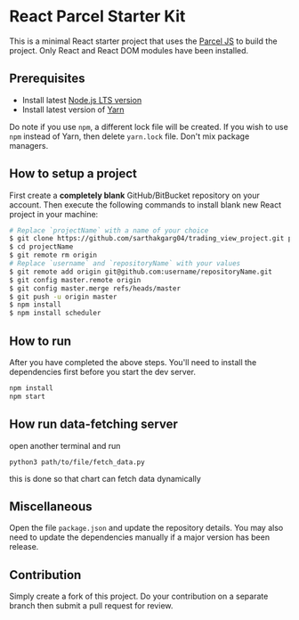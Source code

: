 # React Parcel Starter Kit

This is a minimal React starter project that uses the [Parcel JS](https://www.parceljs.org) to build the project. Only React and React DOM modules have been installed.

## Prerequisites

- Install latest [Node.js LTS version](https://nodejs.org/en/download/)
- Install latest version of [Yarn](https://classic.yarnpkg.com/en/)

Do note if you use `npm`, a different lock file will be created. If you wish to use `npm` instead of Yarn, then delete `yarn.lock` file. Don't mix package managers.

## How to setup a project

First create a **completely blank** GitHub/BitBucket repository on your account. Then execute the following commands to install blank new React project in your machine:

```bash
# Replace `projectName` with a name of your choice
$ git clone https://github.com/sarthakgarg04/trading_view_project.git projectName
$ cd projectName
$ git remote rm origin
# Replace `username` and `repositoryName` with your values
$ git remote add origin git@github.com:username/repositoryName.git
$ git config master.remote origin
$ git config master.merge refs/heads/master
$ git push -u origin master
$ npm install
$ npm install scheduler


```

## How to run

After you have completed the above steps. You'll need to install the dependencies first before you start the dev server.

```bash
npm install
npm start
```


## How run data-fetching server

open another terminal and run
```
python3 path/to/file/fetch_data.py
```

this is done so that chart can fetch data dynamically

## Miscellaneous

Open the file `package.json` and update the repository details. You may also need to update the dependencies manually if a major version has been release.

## Contribution

Simply create a fork of this project. Do your contribution on a separate branch then submit a pull request for review.
